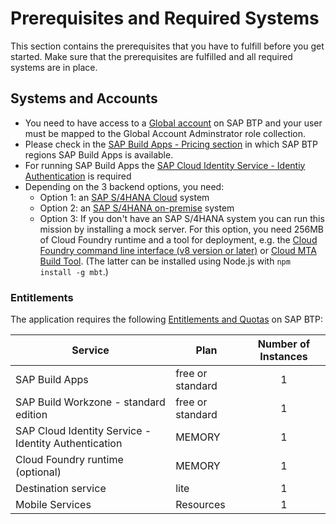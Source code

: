 # Prerequisites and Required Systems

This section contains the prerequisites that you have to fulfill before you get started. Make sure that the prerequisites are fulfilled and all required systems are in place.

## Systems and Accounts

* You need to have access to a [Global account](https://help.sap.com/products/BTP/65de2977205c403bbc107264b8eccf4b/8ed4a705efa0431b910056c0acdbf377.html?locale=en-US#loioc165d95ee700407eb181770901caec94) on SAP BTP and your user must be mapped to the Global Account Adminstrator role collection.
* Please check in the [SAP Build Apps - Pricing section](https://discovery-center.cloud.sap/serviceCatalog/sap-appgyver) in which SAP BTP regions SAP Build Apps is available.
* For running SAP Build Apps the [SAP Cloud Identity Service - Identiy Authentication](https://help.sap.com/docs/IDENTITY_AUTHENTICATION?locale=en-US) is required
* Depending on the 3 backend options, you need:
    -  Option 1: an [SAP S/4HANA Cloud](https://www.sap.com/products/erp/s4hana-erp.html) system
    -  Option 2: an [SAP S/4HANA on-premise](https://community.sap.com/topics/s4hana) system
    -  Option 3: If you don't have an SAP S/4HANA system you can run this mission by installing a mock server. For this option, you need 256MB of Cloud Foundry runtime and a tool for deployment, e.g. the [Cloud Foundry command line interface (v8 version or later)](https://github.com/cloudfoundry/cli/wiki/V8-CLI-Installation-Guide) or [Cloud MTA Build Tool](https://sap.github.io/cloud-mta-build-tool/). (The latter can be installed using Node.js with `npm install -g mbt`.)
          
### Entitlements

The application requires the following [Entitlements and Quotas](https://help.sap.com/products/BTP/65de2977205c403bbc107264b8eccf4b/00aa2c23479d42568b18882b1ca90d79.html?locale=en-US) on SAP BTP:

| Service                           | Plan       | Number of Instances |
|-----------------------------------|------------|:-------------------:|
| SAP Build Apps                    | free or standard |    1          |
| SAP Build Workzone - standard edition | free or standard |    1          |
| SAP Cloud Identity Service - Identity Authentication  | MEMORY     |          1          |
| Cloud Foundry runtime (optional)  | MEMORY     |          1          |
| Destination service               | lite       |          1          |
| Mobile Services                   | Resources  |          1          |